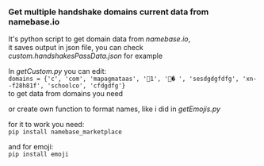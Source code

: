 <h3>Get multiple handshake domains current data from namebase.io</h3>

<p>It's python script to get domain data from <i>namebase.io</i>,<br>
it saves output in json file, you can check <i>custom.handshakesPassData.json</i> for example</p>

<p>In <i>getCustom.py</i> you can edit:<br>
<code>domains = {'c', 'com', 'mapagmataas', '🥇1', '🏴󠁧� 󠁥󠁮󠁧󠁿', 'sesdgdgfdfg', 'xn--f28h81f', 'schoolco', 'cfdgdfg'}</code><br>
to get data from domains you need</p>

<p>or create own function to format names, like i did in <i>getEmojis.py</i></p>

<p>for it to work you need:<br>
<code>pip install namebase_marketplace</code>
</p>

<p>and for emoji:<br>
<code>pip install emoji</code>
</p>
